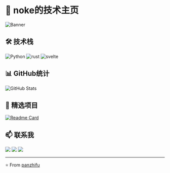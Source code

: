 # 👋 noke的技术主页

![Banner](https://raw.githubusercontent.com/panzhifu/panzhifu/main/assets/banner.gif)

## 🛠️ 技术栈

![Python](https://img.shields.io/badge/-Python-3776AB?logo=python&logoColor=white)
![rust](https://img.shields.io/badge/-Rust-1C384A?logo=rust&logoColor=white)
![svelte](https://img.shields.io/badge/-Svelte-FF3E00?logo=svelte&logoColor=white)

## 📊 GitHub统计

![GitHub Stats](https://github-readme-stats.vercel.app/api?username=panzhifu&show_icons=true&theme=radical)

## 🚀 精选项目

[![Readme Card](https://github-readme-stats.vercel.app/api/pin/?username=panzhifu&repo=panzhifu)](https://github.com/panzhifu/panzhifu)

## 📫 联系我

[<img src='https://img.shields.io/badge/LinkedIn-0077B5?logo=linkedin&logoColor=white'>](https://linkedin.com/in/panzhifu)
[<img src='https://img.shields.io/badge/Email-0078D4?logo=gmail&logoColor=white'>](mailto:noke601508@outlook.com)
[<img src='https://img.shields.io/badge/QQ-12B7F5?logo=tencentqq&logoColor=white'>](https://qm.qq.com/cgi-bin/qm/qr?k=2424718297&jump_from=webapi)



---

⭐️ From [panzhifu](https://github.com/panzhifu)
